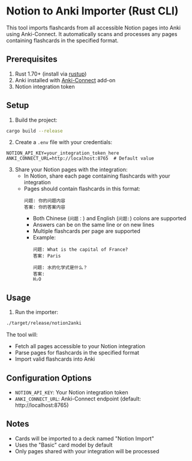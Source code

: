 # Notion to Anki Importer (Rust CLI)

This tool imports flashcards from all accessible Notion pages into Anki using Anki-Connect. 
It automatically scans and processes any pages containing flashcards in the specified format.

## Prerequisites

1. Rust 1.70+ (install via [rustup](https://rustup.rs/))
2. Anki installed with [Anki-Connect](https://foosoft.net/projects/anki-connect/) add-on
3. Notion integration token

## Setup

1. Build the project:
```bash
cargo build --release
```

2. Create a `.env` file with your credentials:
```env
NOTION_API_KEY=your_integration_token_here
ANKI_CONNECT_URL=http://localhost:8765  # Default value
```

3. Share your Notion pages with the integration:
   - In Notion, share each page containing flashcards with your integration
   - Pages should contain flashcards in this format:
     ```
     问题: 你的问题内容
     答案: 你的答案内容
     ```
     - Both Chinese (`问题：`) and English (`问题:`) colons are supported
     - Answers can be on the same line or on new lines
     - Multiple flashcards per page are supported
     - Example:
       ```
       问题: What is the capital of France?
       答案: Paris
       
       问题: 水的化学式是什么？
       答案: 
       H₂O
       ```

## Usage

1. Run the importer:
```bash
./target/release/notion2anki
```

The tool will:
- Fetch all pages accessible to your Notion integration
- Parse pages for flashcards in the specified format
- Import valid flashcards into Anki

## Configuration Options

- `NOTION_API_KEY`: Your Notion integration token
- `ANKI_CONNECT_URL`: Anki-Connect endpoint (default: http://localhost:8765)

## Notes

- Cards will be imported to a deck named "Notion Import"
- Uses the "Basic" card model by default
- Only pages shared with your integration will be processed
